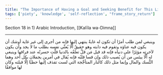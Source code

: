 ```yaml
---
title: "The Importance of Having a Goal and Seeking Benefit for This Life and the Hereafter"
tags: ['piety', 'knowledge', 'self-reflection', "frame_story_return"]
---
```


 Section 18 in 1) Arabic Introduction, [[Kalīla wa-Dimna]]

---
وينبغي لمن طلب أمرًا أن تكون له غايةٌ ينتهي إليها فإنه من أجرى إلى غير غاية أوشك أن يكون فيه عناؤه وتقوم فيه دابته وهو حقيقٌ ألَّا يُعنِّي نفسه بطلب ما لا يجد وأن يكون لآخرته مؤثِرًا على دنياه فإنه قد قيل مَن قلَّ تعلقُه بالدنيا قلَّت حسرتُه عند فراقها وينبغي له ألَّا ييئس من أن يُصيب ذلك وإن قسا قلبُه فإنه يُقال في أمرين يجملان بكل أحد وهما النُّسك والمال وإنما مثل ذلك كالنار المتأجِّجة التي لست تقذف إليها حطبًا إلَّا قبلته وكان لها موافقًا
